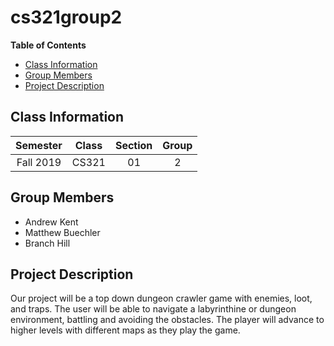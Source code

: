 # cs321group2

**Table of Contents**
* [Class Information](#class-information)
* [Group Members](#group-members)
* [Project Description](#project-description)

## Class Information
|  Semester |  Class   | Section | Group |
|:---------:|:--------:|:-------:|:-----:|
| Fall 2019 |   CS321  |   01    |   2   |

## Group Members 
* Andrew Kent
* Matthew Buechler
* Branch Hill

## Project Description
Our project will be a top down dungeon crawler game with enemies, loot, and traps. The user will be able to navigate a labyrinthine or dungeon environment, battling and avoiding the obstacles. The player will advance to higher levels with different maps as they play the game.
